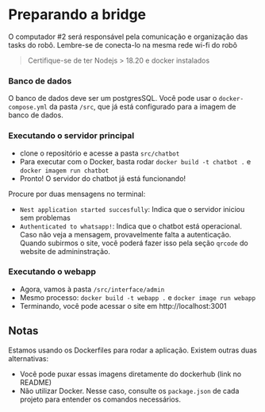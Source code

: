 # Preparando a bridge

O computador #2 será responsável pela comunicação e organização das tasks do robô. Lembre-se de conecta-lo na mesma rede wi-fi do robô

> Certifique-se de ter Nodejs > 18.20 e docker instalados

### Banco de dados
O banco de dados deve ser um postgresSQL. Você pode usar o `docker-compose.yml` da pasta `/src`, que já está configurado para a imagem de banco de dados.

### Executando o servidor principal
- clone o repositório e acesse a pasta `src/chatbot`
- Para executar com o Docker, basta rodar `docker build -t chatbot .` e `docker imagem run chatbot`
- Pronto! O servidor do chatbot já está funcionando!

Procure por duas mensagens no terminal:

- `Nest application started succesfully`: Indica que o servidor iniciou sem problemas
- `Authenticated to whatsapp!`: Indica que o chatbot está operacional. Caso não veja a mensagem, provavelmente falta a autenticação. Quando subirmos o site, você poderá fazer isso pela seção `qrcode` do website de admininstração.

### Executando o webapp

- Agora, vamos à pasta `/src/interface/admin`
- Mesmo processo: `docker build -t webapp .` e `docker image run webapp`
- Terminando, você pode acessar o site em http://localhost:3001

## Notas

Estamos usando os Dockerfiles para rodar a aplicação. Existem outras duas alternativas:

- Você pode puxar essas imagens diretamente do dockerhub (link no README)
- Não utilizar Docker. Nesse caso, consulte os `package.json` de cada projeto para entender os comandos necessários.